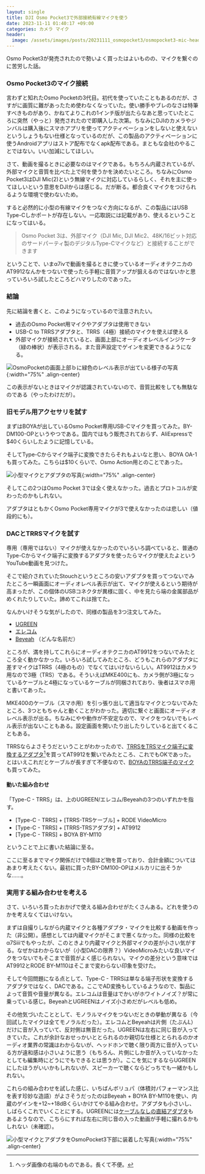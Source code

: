 ```yaml
---
layout: single
title: DJI Osmo Pocket3で外部接続有線マイクを使う
date: 2023-11-11 01:40:17 +09:00
categories: カメラ マイク
header:
  image: /assets/images/posts/20231111_osmopocket3/osmopocket3-mic-header.webp
---
```


Osmo Pocket3が発売されたので勢いよく買ったはよいものの、マイクを繋ぐのに苦労した話。

### Osmo Pocket3のマイク接続

言わずと知れたOsmo Pocketの3代目。初代を使っていたこともあるのだが、さすがに画質に難があったため使わなくなっていた。使い勝手やブレのなさは特筆すべきものがあり、かねてよりこれの1インチ版が出たらなあと思っていたところに突然（やっと）発売されたので即購入した次第。ちなみにDJIのカメラやジンバルは購入後にスマホアプリを使ってアクティベーションをしないと使えないというしょうもない仕様となっているのだが、この製品のアクティベーションに使うAndroidアプリはストア配布でなくapk配布である。まともな会社のやることではない。いい加減にしてほしい。

さて、動画を撮るときに必要なのはマイクである。もちろん内蔵されているが、外部マイクと音質を比べた上で何を使うかを決めたいところ。ちなみにOsmo Pocket3はDJI Mic(2)という無線マイクに対応しているらしく、それを主に使ってほしいという意思をDJIからは感じる。だが断る。都合良くマイクをつけられるような環境で使わないため。

すると必然的に小型の有線マイクをつなぐ方向になるが、この製品にはUSB Type-Cしかポートが存在しない。一応取説には記載があり、使えるということになってはいる。

> Osmo Pocket 3は、外部マイク（DJI Mic, DJI Mic2、48K/16ビット対応のサードパーティ製のデジタルType-Cマイクなど）と接続することができます

ということで、いまα7ivで動画を撮るときに使っているオーディオテクニカのAT9912なんかをつないで使ったら手軽に音質アップが狙えるのではないかと思っていろいろ試したところどハマりしたのであった。

### 結論

先に結論を書くと、このようになっているので注意されたい。

- 過去のOsmo Pocket用マイクやアダプタは使用できない
- USB-C to TRRSアダプタと、TRRS（4極）接続のマイクを使えば使える
- 外部マイクが接続されていると、画面上部にオーディオレベルインジケータ（緑の棒状）が表示される。また音声設定でゲインを変更できるようになる。

![OsmoPocketの画面上部ｂに緑色のレベル表示が出ている様子の写真](/assets/images/posts/20231111_osmopocket3/osmo-soundlevel.webp){:width="75%" .align-center}

この表示がないときはマイクが認識されていないので、音質比較をしても無駄なのである（やったわけだが）。

### 旧モデル用アクセサリを試す

まずはBOYAが出しているOsmo Pocket専用USB-Cマイクを買ってみた。BY-DM100-OPというやつである。国内ではもう販売されておらず、AliExpressで$40くらいしたように記憶している。

そしてType-Cからマイク端子に変換できたらそれもよいなと思い、BOYA OA-1も買ってみた。こちらは$10くらいで、Osmo Action用とのことであった。

![小型マイクとアダプタの写真](/assets/images/posts/20231111_osmopocket3/osmo-old.webp){:width="75%" .align-center}

そしてこの2つはOsmo Pocket 3では全く使えなかった。過去とプロトコルが変わったのかもしれない。

アダプタはともかくOsmo Pocket専用マイクが3で使えなかったのは悲しい（値段的にも）。

### DACとTRRSマイクを試す

専用（専用ではない）マイクが使えなかったのでいろいろ調べていると、普通のType-Cからマイク端子に変換するアダプタを使ったらマイクが使えたよというYouTube動画を見つけた。

そこで紹介されていたStouchというところの安いアダプタを買ってつないでみたところ一瞬画面にオーディオレベル表示が出て、マイクが使えるという期待が高まったが、この個体のUSBコネクタが異様に固く、中を見たら端の金属部品がめくれたりしていた。諦めてこれは捨てた。

なんかいけそうな気がしたので、同様の製品を3つ注文してみた。

- [UGREEN](https://www.amazon.co.jp/gp/product/B082WG5VTK/)
- [エレコム](https://www.amazon.co.jp/gp/product/B0C9JCRQ3T/)
- [Beyeah](https://www.amazon.co.jp/gp/product/B0BJZ4WW3Q/) （どんな名前だ）

ところが、満を持してこれらにオーディオテクニカのAT9912をつないでみたところ全く動かなかった。いろいろ試してみたところ、どうもこれらのアダプタに差すマイクはTRRS（4極のもの）でなくてはいけないらしい。AT9912はカメラ用なので3極（TRS）である。そういえばMKE400にも、カメラ側が3極になっているケーブルと4極になっているケーブルが同梱されており、後者はスマホ用と書いてあった。

MKE400のケーブル（スマホ用）を引っ張り出して適当なマイクとつないでみたところ、3つともちゃんと動くことがわかった。適切に繋ぐと画面にオーディオレベル表示が出る。ちなみにやや動作が不安定なので、マイクをつないでもレベル表示が出ないこともある。設定画面を開いたり出したりしていると出てくることもある。

TRRSならよさそうだということがわかったので、[TRRSをTRSマイク端子に変換するアダプタ](https://www.amazon.co.jp/gp/product/B08R5L12M6/)[^1]を買ってAT9912を繋いでみたところ、これでもOKであった。とはいえこれだとケーブルが長すぎて不便なので、[BOYAのTRRS端子のマイク](https://www.amazon.co.jp/gp/product/B08T5ZMWHD)も買ってみた。


#### 動いた組み合わせ

「Type-C - TRRS」は、上のUGREEN/エレコム/Beyeahの3つのいずれかを指す。

- [Type-C - TRRS] + [TRRS-TRSケーブル] + RODE VideoMicro
- [Type-C - TRRS] + [TRRS-TRSアダプタ] + AT9912
- [Type-C - TRRS] + BOYA BY-M110

ということで上に書いた結論に至る。

ここに至るまでマイク関係だけで8個ほど物を買っており、合計金額についてはあまり考えたくない。最初に買ったBY-DM100-OPはメルカリに出そうかな……。

### 実用する組み合わせを考える

さて、いろいろ買ったおかげで使える組み合わせがたくさんある。どれを使うのかを考えなくてはいけない。

まずは自撮りしながら内蔵マイクと各種アダプタ・マイクを比較する動画を作った（非公開）。感想としては内蔵マイクがそこまで悪くなかった。同様の比較をα7Siiiでもやったが、このときより内蔵マイクと外部マイクの差が小さい気がする。なぜかはわからないが（小型DACの限界？）VideoMicroみたいな良いマイクをつないでもそこまで音質がよく感じられない。マイクの差分という意味ではAT9912とRODE BY-M110はそこまで変わらない印象を受けた。

そして今回問題になる点として、Type-C - TRRSは単なる端子形状を変換するアダプタではなく、DACである。ここでAD変換もしているようなので、製品によって音質や音量が異なる。エレコムは音量はでかいがホワイトノイズ？が常に乗っている感じ。BeyeahとUGREENはノイズ小さめだがレベルも低め。

その他気づいたこととして、モノラルマイクをつないだときの挙動が異なる（今回試したマイクは全てモノラルだった）。エレコムとBeyeahは片側（たぶんL）だけに音が入っていて、反対側は無音だった。UGREENは左右に同じ音が入ってきていた。これが余計なおせっかいととられるのか親切な仕様ととられるのかオーディオ業界の常識はわからないが、ヘッドホンで聴く限り両方に音が入っている方が違和感は小さいように思う（もちろん、片側にしか音が入っていなかったとしても編集時にどうにでもできるとは思うが）。ここを気にするならUGREENにしたほうがいいかもしれないが、スピーカーで聴くならどっちでも一緒かもしれない。

これらの組み合わせを試した感じ、いちばんボリュパ（体積対パフォーマンス比を表す珍妙な造語）がよさそうだったのはBeyeah + BOYA BY-M110を使い、内蔵のゲインを+12~+18dBくらいかけてやる組み合わせ。アダプタも小さいし、しばらくこれでいくことにする。UGREENには[ケーブルなしの直結アダプタ](https://www.amazon.co.jp/dp/B09W2BVQRM/)もあるようなので、こちらにすれば左右に同じ音の入った動画が手軽に撮れるかもしれない（未確認）。

![小型マイクとアダプタをOsmoPocket3下部に装着した写真](/assets/images/posts/20231111_osmopocket3/osmo-all.webp){:width="75%" .align-center}

[^1]: ヘッダ画像の右端のものである。長くて不便。

